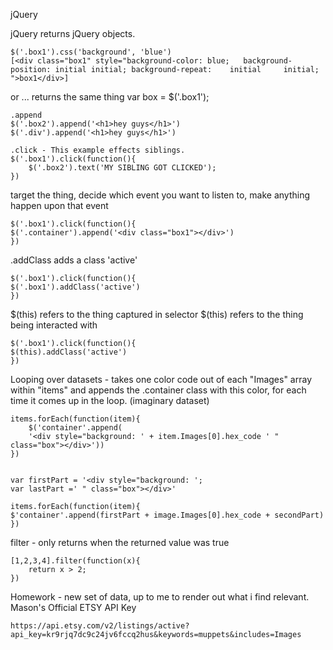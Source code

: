 jQuery

jQuery returns jQuery objects.

	$('.box1').css('background', 'blue')
	[<div class=​"box1" style=​"background-color:​ blue;​ 	background-	position:​ initial initial;​ background-repeat:​ 	initial 	initial;​">​box1​</div>​]

or ... returns the same thing
	var box = $('.box1');
	
	.append
	$('.box2').append('<h1>hey guys</h1>')
	$('.div').append('<h1>hey guys</h1>')
	
	.click - This example effects siblings.
	$('.box1').click(function(){
		$('.box2').text('MY SIBLING GOT CLICKED');
	})
	
target the thing, decide which event you want to listen to, make anything happen upon that event


	$('.box1').click(function(){
	$('.container').append('<div class="box1"></div>')
	})

.addClass adds a class 'active'


	$('.box1').click(function(){
	$('.box1').addClass('active')
	})
	
$(this) refers to the thing captured in selector
$(this) refers to the thing being interacted with

	$('.box1').click(function(){
	$(this).addClass('active')
	})
	
Looping over datasets - takes one color code out of each "Images" array within "items" and appends the .container class with this color, for each time it comes up in the loop. (imaginary dataset)

	items.forEach(function(item){
		$('container'.append(
		'<div style="background: ' + item.Images[0].hex_code ' " 		class="box"></div>'))
	})

	
	var firstPart = '<div style="background: ';
	var lastPart =' " class="box"></div>'
	
	items.forEach(function(item){
	$'container'.append(firstPart + image.Images[0].hex_code + secondPart)
	})


filter - only returns when the returned value was true
	
	[1,2,3,4].filter(function(x){
		return x > 2;
	})


Homework - new set of data, up to me to render out what i find relevant.
Mason's Official ETSY API Key

	https://api.etsy.com/v2/listings/active?api_key=kr9rjq7dc9c24jv6fccq2hus&keywords=muppets&includes=Images























